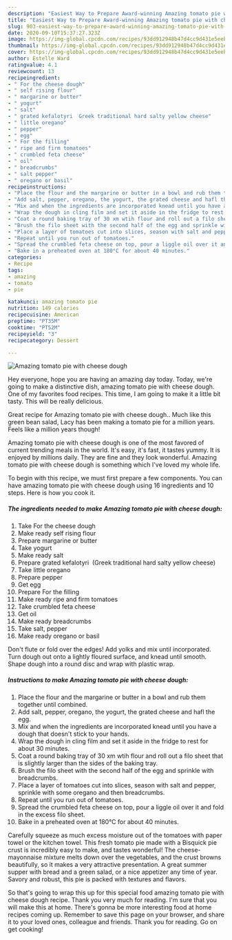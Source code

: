 ```yaml
---
description: "Easiest Way to Prepare Award-winning Amazing tomato pie with cheese dough"
title: "Easiest Way to Prepare Award-winning Amazing tomato pie with cheese dough"
slug: 903-easiest-way-to-prepare-award-winning-amazing-tomato-pie-with-cheese-dough
date: 2020-09-10T15:37:27.323Z
image: https://img-global.cpcdn.com/recipes/93dd912948b47d4cc9d431e5eeb058d3/751x532cq70/amazing-tomato-pie-with-cheese-dough-recipe-main-photo.jpg
thumbnail: https://img-global.cpcdn.com/recipes/93dd912948b47d4cc9d431e5eeb058d3/751x532cq70/amazing-tomato-pie-with-cheese-dough-recipe-main-photo.jpg
cover: https://img-global.cpcdn.com/recipes/93dd912948b47d4cc9d431e5eeb058d3/751x532cq70/amazing-tomato-pie-with-cheese-dough-recipe-main-photo.jpg
author: Estelle Ward
ratingvalue: 4.1
reviewcount: 13
recipeingredient:
- " For the cheese dough"
- " self rising flour"
- " margarine or butter"
- " yogurt"
- " salt"
- " grated kefalotyri  Greek traditional hard salty yellow cheese"
- " little oregano"
- " pepper"
- " egg"
- " For the filling"
- " ripe and firm tomatoes"
- " crumbled feta cheese"
- " oil"
- " breadcrumbs"
- " salt pepper"
- " oregano or basil"
recipeinstructions:
- "Place the flour and the margarine or butter in a bowl and rub them together until combined."
- "Add salt, pepper, oregano, the yogurt, the grated cheese and hafl the egg."
- "Mix and when the ingredients are incorporated knead until you have a dough that doesn&#39;t stick to your hands."
- "Wrap the dough in cling film and set it aside in the fridge to rest for about 30 minutes."
- "Coat a round baking tray of 30 xm wtih flour and roll out a filo sheet that is slightly larger than the sides of the baking tray."
- "Brush the filo sheet with the second half of the egg and sprinkle with breadcrumbs."
- "Place a layer of tomatoes cut into slices, season with salt and pepper, sprinkle with some oregano and then breadcrumbs."
- "Repeat until you run out of tomatoes."
- "Spread the crumbled feta cheese on top, pour a liggle oil over it and fold in the excess filo sheet."
- "Bake in a preheated oven at 180°C for about 40 minutes."
categories:
- Recipe
tags:
- amazing
- tomato
- pie

katakunci: amazing tomato pie 
nutrition: 149 calories
recipecuisine: American
preptime: "PT35M"
cooktime: "PT52M"
recipeyield: "3"
recipecategory: Dessert

---
```



![Amazing tomato pie with cheese dough](https://img-global.cpcdn.com/recipes/93dd912948b47d4cc9d431e5eeb058d3/751x532cq70/amazing-tomato-pie-with-cheese-dough-recipe-main-photo.jpg)

Hey everyone, hope you are having an amazing day today. Today, we're going to make a distinctive dish, amazing tomato pie with cheese dough. One of my favorites food recipes. This time, I am going to make it a little bit tasty. This will be really delicious.

Great recipe for Amazing tomato pie with cheese dough.. Much like this green bean salad, Lacy has been making a tomato pie for a million years. Feels like a million years though!

Amazing tomato pie with cheese dough is one of the most favored of current trending meals in the world. It's easy, it's fast, it tastes yummy. It is enjoyed by millions daily. They are fine and they look wonderful. Amazing tomato pie with cheese dough is something which I've loved my whole life.


To begin with this recipe, we must first prepare a few components. You can have amazing tomato pie with cheese dough using 16 ingredients and 10 steps. Here is how you cook it.

<!--inarticleads1-->

##### The ingredients needed to make Amazing tomato pie with cheese dough:

1. Take  For the cheese dough
1. Make ready  self rising flour
1. Prepare  margarine or butter
1. Take  yogurt
1. Make ready  salt
1. Prepare  grated kefalotyri  (Greek traditional hard salty yellow cheese)
1. Take  little oregano
1. Prepare  pepper
1. Get  egg
1. Prepare  For the filling
1. Make ready  ripe and firm tomatoes
1. Take  crumbled feta cheese
1. Get  oil
1. Make ready  breadcrumbs
1. Take  salt, pepper
1. Make ready  oregano or basil


Don&#39;t flute or fold over the edges! Add yolks and mix until incorporated. Turn dough out onto a lightly floured surface, and knead until smooth. Shape dough into a round disc and wrap with plastic wrap. 

<!--inarticleads2-->

##### Instructions to make Amazing tomato pie with cheese dough:

1. Place the flour and the margarine or butter in a bowl and rub them together until combined.
1. Add salt, pepper, oregano, the yogurt, the grated cheese and hafl the egg.
1. Mix and when the ingredients are incorporated knead until you have a dough that doesn&#39;t stick to your hands.
1. Wrap the dough in cling film and set it aside in the fridge to rest for about 30 minutes.
1. Coat a round baking tray of 30 xm wtih flour and roll out a filo sheet that is slightly larger than the sides of the baking tray.
1. Brush the filo sheet with the second half of the egg and sprinkle with breadcrumbs.
1. Place a layer of tomatoes cut into slices, season with salt and pepper, sprinkle with some oregano and then breadcrumbs.
1. Repeat until you run out of tomatoes.
1. Spread the crumbled feta cheese on top, pour a liggle oil over it and fold in the excess filo sheet.
1. Bake in a preheated oven at 180°C for about 40 minutes.


Carefully squeeze as much excess moisture out of the tomatoes with paper towel or the kitchen towel. This fresh tomato pie made with a Bisquick pie crust is incredibly easy to make, and tastes wonderful! The cheese-mayonnaise mixture melts down over the vegetables, and the crust browns beautifully, so it makes a very attractive presentation. A great summer supper with bread and a green salad, or a nice appetizer any time of year. Savory and robust, this pie is packed with textures and flavors. 

So that's going to wrap this up for this special food amazing tomato pie with cheese dough recipe. Thank you very much for reading. I'm sure that you will make this at home. There's gonna be more interesting food at home recipes coming up. Remember to save this page on your browser, and share it to your loved ones, colleague and friends. Thank you for reading. Go on get cooking!
